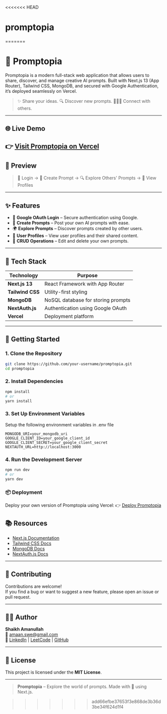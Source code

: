 <<<<<<< HEAD

# promptopia

=======

# 🧠 Promptopia

Promptopia is a modern full-stack web application that allows users to share, discover, and manage creative AI prompts. Built with Next.js 13 (App Router), Tailwind CSS, MongoDB, and secured with Google Authentication, it’s deployed seamlessly on Vercel.

> ✨ Share your ideas. 🔍 Discover new prompts. 🧑‍🤝‍🧑 Connect with others.

---

## 🌐 Live Demo

## 👉 [Visit Promptopia on Vercel](https://promptopia-two-orcin.vercel.app/)

## 📸 Preview

> 🔐 Login → 📝 Create Prompt → 🔍 Explore Others' Prompts → 👥 View Profiles

---

## ✨ Features

- 🔐 **Google OAuth Login** – Secure authentication using Google.
- 📝 **Create Prompts** – Post your own AI prompts with ease.
- 🌍 **Explore Prompts** – Discover prompts created by other users.
- 👤 **User Profiles** – View user profiles and their shared content.
- 🔄 **CRUD Operations** – Edit and delete your own prompts.

---

## 🧰 Tech Stack

| Technology       | Purpose                            |
| ---------------- | ---------------------------------- |
| **Next.js 13**   | React Framework with App Router    |
| **Tailwind CSS** | Utility-first styling              |
| **MongoDB**      | NoSQL database for storing prompts |
| **NextAuth.js**  | Authentication using Google OAuth  |
| **Vercel**       | Deployment platform                |

---

## 🚀 Getting Started

### 1. Clone the Repository

```bash
git clone https://github.com/your-username/promptopia.git
cd promptopia

```

### 2. Install Dependencies

```bash
npm install
# or
yarn install
```

### 3. Set Up Environment Variables

Setup the following environment variables in .env file

```
MONGODB_URI=your_mongodb_uri
GOOGLE_CLIENT_ID=your_google_client_id
GOOGLE_CLIENT_SECRET=your_google_client_secret
NEXTAUTH_URL=http://localhost:3000
```

### 4. Run the Development Server

```bash
npm run dev
# or
yarn dev
```

### 📦 Deployment

Deploy your own version of Promptopia using Vercel:
👉 [Deploy Promptopia](https://promptopia-becib9f0t-amanullahswes-projects.vercel.app/)

## 📚 Resources

- [Next.js Documentation](https://nextjs.org/docs)
- [Tailwind CSS Docs](https://tailwindcss.com/docs)
- [MongoDB Docs](https://www.mongodb.com/docs/)
- [NextAuth.js Docs](https://next-auth.js.org/)

---

## 🤝 Contributing

Contributions are welcome!  
If you find a bug or want to suggest a new feature, please open an issue or pull request.

---

## 👨‍💻 Author

**Shaikh Amanullah**  
📧 amaan.swe@gmail.com  
🔗 [LinkedIn](https://www.linkedin.com/in/shaikh-amaanullah/) | [LeetCode](https://leetcode.com/u/Amanullah-dev/) | [GitHub](https://github.com/amanullah-swe)

---

## 📄 License

This project is licensed under the **MIT License**.

---

> **Promptopia** – Explore the world of prompts. Made with 💖 using Next.js.

> > > > > > > add66efbe37653f3e868de3b36d3be34f624d1f4

